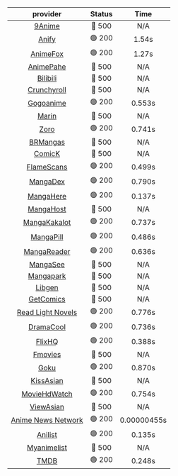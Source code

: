 | **provider** | **Status** | **Time** |
|:--------:|:------:|:----:|
| [9Anime](https://9anime.pl) | 🔴 500 | N/A |
|  [Anify](https://api.anify.tv)  | 🟢 200 | 1.54s |
|  [AnimeFox](https://animefox.tv)  | 🟢 200 | 1.27s |
| [AnimePahe](https://animepahe.com) | 🔴 500 | N/A |
| [Bilibili](https://bilibili.tv) | 🔴 500 | N/A |
| [Crunchyroll](https://cronchy.consumet.stream) | 🔴 500 | N/A |
|  [Gogoanime](https://gogoanime3.net)  | 🟢 200 | 0.553s |
| [Marin](https://marin.moe) | 🔴 500 | N/A |
|  [Zoro](https://aniwatch.to)  | 🟢 200 | 0.741s |
| [BRMangas](https://www.brmangas.net) | 🔴 500 | N/A |
| [ComicK](https://comick.app) | 🔴 500 | N/A |
|  [FlameScans](https://flamescans.org/)  | 🟢 200 | 0.499s |
|  [MangaDex](https://mangadex.org)  | 🟢 200 | 0.790s |
|  [MangaHere](http://www.mangahere.cc)  | 🟢 200 | 0.137s |
| [MangaHost](https://mangahosted.com) | 🔴 500 | N/A |
|  [MangaKakalot](https://mangakakalot.com)  | 🟢 200 | 0.737s |
|  [MangaPill](https://mangapill.com)  | 🟢 200 | 0.486s |
|  [MangaReader](https://mangareader.to)  | 🟢 200 | 0.636s |
| [MangaSee](https://mangasee123.com) | 🔴 500 | N/A |
| [Mangapark](https://v2.mangapark.net) | 🔴 500 | N/A |
| [Libgen](http://libgen) | 🔴 500 | N/A |
| [GetComics](https://getcomics.info/) | 🔴 500 | N/A |
|  [Read Light Novels](https://readlightnovels.net)  | 🟢 200 | 0.776s |
|  [DramaCool](https://dramacool.hr)  | 🟢 200 | 0.736s |
|  [FlixHQ](https://flixhq.to)  | 🟢 200 | 0.388s |
| [Fmovies](https://fmovies.to) | 🔴 500 | N/A |
|  [Goku](https://goku.sx)  | 🟢 200 | 0.870s |
| [KissAsian](https://kissasian.mx) | 🔴 500 | N/A |
|  [MovieHdWatch](https://movieshd.watch)  | 🟢 200 | 0.754s |
| [ViewAsian](https://viewasian.co) | 🔴 500 | N/A |
|  [Anime News Network](https://www.animenewsnetwork.com)  | 🟢 200 | 0.00000455s |
|  [Anilist](https://anilist.co)  | 🟢 200 | 0.135s |
| [Myanimelist](https://myanimelist.net/) | 🔴 500 | N/A |
|  [TMDB](https://www.themoviedb.org)  | 🟢 200 | 0.248s |
